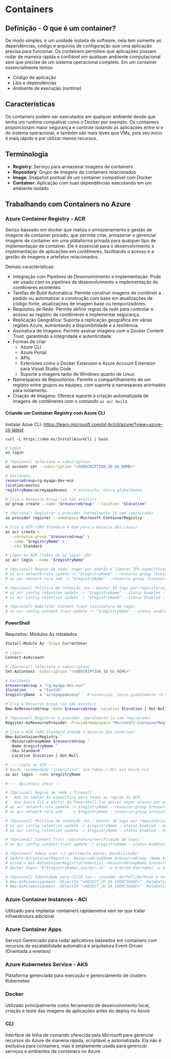 # Containers

## Definição  - O que é um container?
De modo simples, é um unidade isolada de software, nela tem somente as dependências, código e arquivos de configuração 
que uma aplicação precisa para funcionar. Os containers permitem que aplicações possam rodar de maneira rápida e confiável 
em qualquer ambiente computacional sem que precise de um sistema operacional completo.
Em um container essencialmente temos:
 - Código da aplicação
 - Libs e dependências
 - Ambiente de execução (_runtime_)

## Características
Os containers podem ser executados em qualquer ambiente desde que tenha um runtime compatível como o Docker por exemplo. 
Os containers proporcionam maior segurança e controle isolando as aplicações entre si e do sistema operacional, e também são 
mais leves que VMs, pois seu início é mais rápido e por utilizar menos recursos.

## Terminologia
- **Registry**: Serviço para armazenar imagens de containers
- **Repository**: Grupo de imagens de containers relacionados
- **Image**: Snapshot pontual de um container compatível com Docker
- **Container**: Aplicação com suas dependências executando em um ambiente isolado

## Trabalhando com Containers no Azure

### Azure Container Registry - ACR
Seviço baseado em docker que realiza o armazenamento e gestão de imagens de container privado, que permite criar, armazenar e gerenciar imagens de container em uma plataforma privada para qualquer tipo de implementação de container. Ele é essencial para o desenvolvimento e implementação de aplicações em contêineres, facilitando o acesso e a gestão de imagens e artefatos relacionados.

   Demais características:
   - Integração com Pipelines de Desenvolvimento e Implementação: Pode ser usado com os pipelines de desenvolvimento e implementação de contêineres existentes.
   - Tarefas de Build Automática: Permite construir imagens de contêiner a pedido ou automatizar a construção com base em atualizações de código fonte, atualizações de imagem base ou temporizadores. 
   - Requisitos de Rede: Permite definir regras de rede para controlar o acesso ao registro de contêineres e implementar segurança. 
   - Replicação Geográfica: Suporta a replicação geográfica em várias regiões Azure, aumentando a disponibilidade e a resiliência. 
   - Assinatura de Imagens: Permite assinar imagens com o Docker Content Trust, garantindo a integridade e autenticidade.
   - Formas de criar
     - Azure CLI
     - Azure Portal
     - APIs
     - Extensões como o Docker Extension e Azure Account Extension para Visual Studio Code
     - Suporte a imagens tanto de Windows quanto de Linux. 
   - Namespaces de Repositórios: Permite o compartilhamento de um registro entre grupos ou equipes, com suporte a namespaces aninhados para isolamento. 
   - Criação de Imagens: Oferece suporte à criação automatizada de imagens de contêineres com o comando `az acr build`.

#### Criando um Container Registry com Azure CLI
Instalar Azue CLI: https://learn.microsoft.com/pt-br/cli/azure/?view=azure-cli-latest

`curl -L https://aka.ms/InstallAzureCli | bash`
```sh
# Login
az login

# (Opcional) Seleciona a subscription
az account set --subscription "<SUBSCRIPTION_ID_OU_NOME>"

# Variáveis
resourceGroup=rg-myapp-dev-eus
location=eastus
registryName=acrmyappdeveus   # minúsculo, único globalmente

# Cria o Resource Group (se não existir)
az group create --name "$resourceGroup" --location "$location"

# (Opcional) Registrar o provider (normalmente já vem registrado)
az provider register --namespace Microsoft.ContainerRegistry

# Cria o ACR (SKU Standard é bom para a maioria dos casos)
az acr create \
  --resource-group "$resourceGroup" \
  --name "$registryName" \
  --sku Standard

# Login no ACR (token do az login ~3h)
az acr login --name "$registryName"

# (Opcional) Regras de rede: negar por padrão e liberar IPs específicos
# az acr network-rule update -n "$registryName" --resource-group "$resourceGroup" --default-action Deny
# az acr network-rule add -n "$registryName" --resource-group "$resourceGroup" --ip-address 203.0.113.10/32

# (Opcional) Política de retenção (ex.: manter 10 tags por repositório, 30 dias)
# az acr config retention update -r "$registryName" --status Enabled --days 30 --type UntaggedManifests
# az acr config retention update -r "$registryName" --status Enabled --days 30 --type TaggedManifests --count 10

# (Opcional) Habilitar Content Trust (assinatura de tags)
# az acr config content-trust update -r "$registryName" --status enabled
```

#### PowerShell
Requisitos: Módulos Az instalados
```sh
Install-Module Az -Scope CurrentUser
```

```sh
# Login
Connect-AzAccount

# (Opcional) Seleciona a subscription
Set-AzContext -Subscription "<SUBSCRIPTION_ID_OU_NOME>"

# Variáveis
$resourceGroup = "rg-myapp-dev-eus"
$location      = "EastUS"
$registryName  = "acrmyappdeveus"   # minúsculo, único globalmente (5-50 chars, [a-z0-9])

# Cria o Resource Group (se não existir)
New-AzResourceGroup -Name $resourceGroup -Location $location | Out-Null

# (Opcional) Registrar o provider (geralmente já vem registrado)
Register-AzResourceProvider -ProviderNamespace "Microsoft.ContainerRegistry" | Out-Null

# Cria o ACR (SKU Standard atende a maioria dos cenários)
New-AzContainerRegistry `
  -ResourceGroupName $resourceGroup `
  -Name $registryName `
  -Sku Standard `
  -Location $location | Out-Null

# --- Login no ACR ---
# Opção recomendada (interativo): usa token (~3h) via Azure CLI
az acr login --name $registryName

# --- Opcionais úteis ---

# (Opcional) Regras de rede / firewall
#   Não há cmdlet Az específico para todas as regras do ACR.
#   Use Azure CLI a partir do PowerShell (se quiser negar acesso por padrão e liberar IPs específicos):
# az acr network-rule update -n $registryName --resource-group $resourceGroup --default-action Deny
# az acr network-rule add    -n $registryName --resource-group $resourceGroup --ip-address 203.0.113.10/32

# (Opcional) Política de retenção (ex.: manter 10 tags por repositório, 30 dias)
# az acr config retention update -r $registryName --status Enabled --days 30 --type UntaggedManifests
# az acr config retention update -r $registryName --status Enabled --days 30 --type TaggedManifests --count 10

# (Opcional) Content Trust (assinatura/verificação de tags)
# az acr config content-trust update -r $registryName --status enabled

# (Opcional) Admin user (⚠️ geralmente manter desabilitado)
# Update-AzContainerRegistry -ResourceGroupName $resourceGroup -Name $registryName -AdminUserEnabled $true
# $cred = Get-AzContainerRegistryCredential -ResourceGroupName $resourceGroup -Name $registryName
# docker login "$($registryName).azurecr.io" -u $($cred.Username) -p $($cred.Password)

# (Opcional) Identidade para CI/CD (ex.: conceder AcrPull/AcrPush a um SP/Managed Identity)
# New-AzRoleAssignment -ObjectId "<OBJECT_ID_DA_IDENTIDADE>" -RoleDefinitionName "AcrPull" -Scope "/subscriptions/<SUB>/resourceGroups/$resourceGroup/providers/Microsoft.ContainerRegistry/registries/$registryName"
# New-AzRoleAssignment -ObjectId "<OBJECT_ID_DA_IDENTIDADE>" -RoleDefinitionName "AcrPush" -Scope "/subscriptions/<SUB>/resourceGroups/$resourceGroup/providers/Microsoft.ContainerRegistry/registries/$registryName"
```

  ### Azure Container Instances - ACI
   Utilizado para implantar containers rapidametne sem ter que tratar infraestrutura adicional

 ### Azure Container Apps
   Serviço Gerenciado para rodar aplicativos baseados em containers com recursos de escalabilidade automática e arquitetura Event-Driven (Orientada a eventos)

 ### Azure Kubernetes Service - AKS
   Plataforma gerenciada para execução e gerenciamento de clusters Kubernetes

 ### Docker
   Utilizado principalmente como ferramenta de desenvolvimento local, criação e teste das imagens de aplicações antes do
   deploy no Azure

 ### CLI 
   Interface de linha de comando oferecida pela Microsoft para gerenciar recursos do Azure de maneira rápida, scriptável e
   automatizada. Ela não é exclusiva para containers, mas é amplamente usada para gerenciar serviços e ambientes de
   containers no Azure
